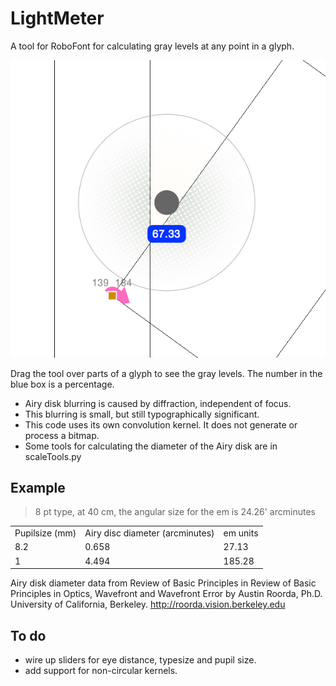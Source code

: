 # LightMeter
A tool for RoboFont for calculating gray levels at any point in a glyph.

![LightMeter Screenshot](https://github.com/LettError/LightMeter/blob/master/LightMeterScreenshot.png)

Drag the tool over parts of a glyph to see the gray levels. The number in the blue box is a percentage.

* Airy disk blurring is caused by diffraction, independent of focus.
* This blurring is small, but still typographically significant.
* This code uses its own convolution kernel. It does not generate or process a bitmap. 
* Some tools for calculating the diameter of the Airy disk are in scaleTools.py

## Example
> 8 pt type, at 40 cm, the angular size for the em is 24.26' arcminutes

<table>
<tr>
<td>Pupilsize (mm)</td><td>Airy disc diameter (arcminutes)</td><td>em units</td>
</tr>

<tr>
<td> 8.2</td><td>0.658</td><td>27.13</td>
</tr>


<tr>
<td> 1</td><td>4.494</td><td>185.28</td>
</tr>
</table>

Airy disk diameter data from Review of Basic Principles in Review of Basic Principles in Optics, Wavefront and Wavefront Error by Austin Roorda, Ph.D. University of California, Berkeley. http://roorda.vision.berkeley.edu

## To do
* wire up sliders for eye distance, typesize and pupil size.
* add support for non-circular kernels. 
